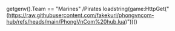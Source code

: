 getgenv().Team == "Marines" /Pirates
loadstring(game:HttpGet("(https://raw.githubusercontent.com/fakekuri/phongvncom-hub/refs/heads/main/PhongVnCom%20hub.lua)"))() 
